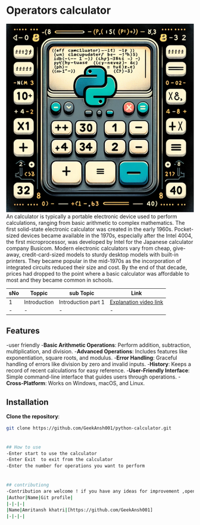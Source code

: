 # Operators calculator
![](https://github.com/GeekAnsh001/markdown-/blob/main/Ansh.png)
An  calculator is typically a portable electronic device used to perform calculations, ranging from basic arithmetic to complex mathematics.
The first solid-state electronic calculator was created in the early 1960s. Pocket-sized devices became available in the 1970s, especially after the Intel 4004, the first microprocessor, was developed by Intel for the Japanese calculator company Busicom.
Modern electronic calculators vary from cheap, give-away, credit-card-sized models to sturdy desktop models with built-in printers. They became popular in the mid-1970s as the incorporation of integrated circuits reduced their size and cost. By the end of that decade, prices had dropped to the point where a basic calculator was affordable to most and they became common in schools.

|sNo| Toppic | sub Topic | Link |
|-|-|-|-|
|1|Introduction |Introduction part 1|[Explanation video link](https://youtu.be/BX6_YBPr7Jw?si=omR6veePFhh9h5fF)
|-|-|-|-|

## Features
  -user friendly
  -**Basic Arithmetic Operations**: Perform addition, subtraction, multiplication, and division.
  -**Advanced Operations**: Includes features like exponentiation, square roots, and modulus.
  -**Error Handling**: Graceful handling of errors like division by zero and invalid inputs.
  -**History**: Keeps a record of recent calculations for easy reference.
  -**User-Friendly Interface**: Simple command-line interface that guides users through operations.
  -**Cross-Platform**: Works on Windows, macOS, and Linux.


## Installation
  **Clone the repository**:
   ```bash
   git clone https://github.com/GeekAnsh001/python-calculator.git


## How to use
  -Enter start to use the calculator
  -Enter Exit  to exit from the calculator
  -Enter the number for operations you want to perform


## contributiong
  -Contribution are welcome ! if you have any ideas for improvement ,open an issue or create a pull request
|Author|Name|Git profile|
|-|-|-|
|Name|Amritansh khatri|[https://github.com/GeekAnsh001]
|-|-|-|



